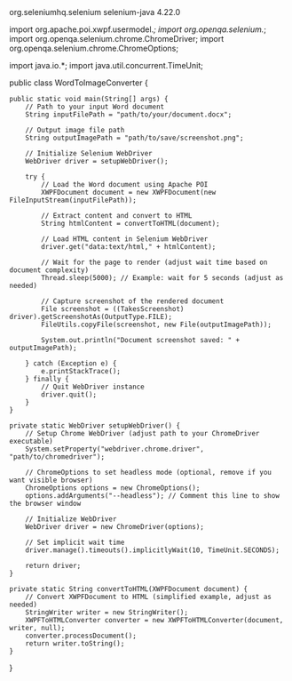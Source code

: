 <!-- https://mvnrepository.com/artifact/org.seleniumhq.selenium/selenium-java -->
<dependency>
    <groupId>org.seleniumhq.selenium</groupId>
    <artifactId>selenium-java</artifactId>
    <version>4.22.0</version>
</dependency>






import org.apache.poi.xwpf.usermodel.*;
import org.openqa.selenium.*;
import org.openqa.selenium.chrome.ChromeDriver;
import org.openqa.selenium.chrome.ChromeOptions;

import java.io.*;
import java.util.concurrent.TimeUnit;

public class WordToImageConverter {

    public static void main(String[] args) {
        // Path to your input Word document
        String inputFilePath = "path/to/your/document.docx";
        
        // Output image file path
        String outputImagePath = "path/to/save/screenshot.png";

        // Initialize Selenium WebDriver
        WebDriver driver = setupWebDriver();

        try {
            // Load the Word document using Apache POI
            XWPFDocument document = new XWPFDocument(new FileInputStream(inputFilePath));

            // Extract content and convert to HTML
            String htmlContent = convertToHTML(document);

            // Load HTML content in Selenium WebDriver
            driver.get("data:text/html," + htmlContent);

            // Wait for the page to render (adjust wait time based on document complexity)
            Thread.sleep(5000); // Example: wait for 5 seconds (adjust as needed)

            // Capture screenshot of the rendered document
            File screenshot = ((TakesScreenshot) driver).getScreenshotAs(OutputType.FILE);
            FileUtils.copyFile(screenshot, new File(outputImagePath));

            System.out.println("Document screenshot saved: " + outputImagePath);

        } catch (Exception e) {
            e.printStackTrace();
        } finally {
            // Quit WebDriver instance
            driver.quit();
        }
    }

    private static WebDriver setupWebDriver() {
        // Setup Chrome WebDriver (adjust path to your ChromeDriver executable)
        System.setProperty("webdriver.chrome.driver", "path/to/chromedriver");

        // ChromeOptions to set headless mode (optional, remove if you want visible browser)
        ChromeOptions options = new ChromeOptions();
        options.addArguments("--headless"); // Comment this line to show the browser window

        // Initialize WebDriver
        WebDriver driver = new ChromeDriver(options);

        // Set implicit wait time
        driver.manage().timeouts().implicitlyWait(10, TimeUnit.SECONDS);

        return driver;
    }

    private static String convertToHTML(XWPFDocument document) {
        // Convert XWPFDocument to HTML (simplified example, adjust as needed)
        StringWriter writer = new StringWriter();
        XWPFToHTMLConverter converter = new XWPFToHTMLConverter(document, writer, null);
        converter.processDocument();
        return writer.toString();
    }
}
